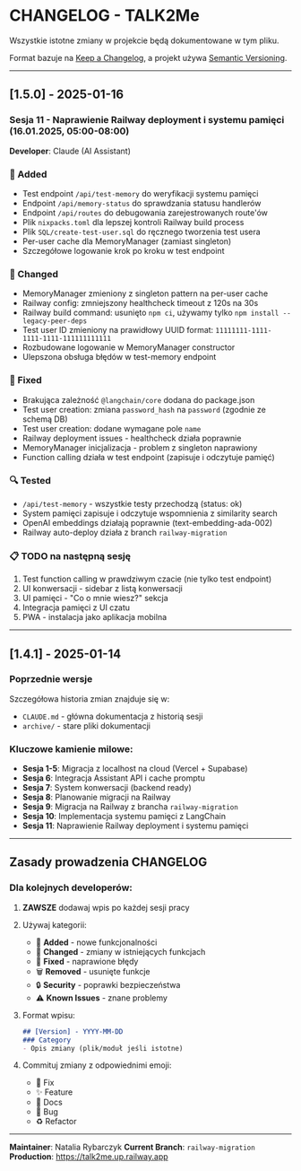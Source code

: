 # CHANGELOG - TALK2Me

Wszystkie istotne zmiany w projekcie będą dokumentowane w tym pliku.

Format bazuje na [Keep a Changelog](https://keepachangelog.com/pl/1.0.0/),
a projekt używa [Semantic Versioning](https://semver.org/spec/v2.0.0.html).

---

## [1.5.0] - 2025-01-16

### Sesja 11 - Naprawienie Railway deployment i systemu pamięci (16.01.2025, 05:00-08:00)
**Developer**: Claude (AI Assistant)

### 🚀 Added
- Test endpoint `/api/test-memory` do weryfikacji systemu pamięci
- Endpoint `/api/memory-status` do sprawdzania statusu handlerów
- Endpoint `/api/routes` do debugowania zarejestrowanych route'ów
- Plik `nixpacks.toml` dla lepszej kontroli Railway build process
- Plik `SQL/create-test-user.sql` do ręcznego tworzenia test usera
- Per-user cache dla MemoryManager (zamiast singleton)
- Szczegółowe logowanie krok po kroku w test endpoint

### 🔧 Changed
- MemoryManager zmieniony z singleton pattern na per-user cache
- Railway config: zmniejszony healthcheck timeout z 120s na 30s
- Railway build command: usunięto `npm ci`, używamy tylko `npm install --legacy-peer-deps`
- Test user ID zmieniony na prawidłowy UUID format: `11111111-1111-1111-1111-111111111111`
- Rozbudowane logowanie w MemoryManager constructor
- Ulepszona obsługa błędów w test-memory endpoint

### 🐛 Fixed
- Brakująca zależność `@langchain/core` dodana do package.json
- Test user creation: zmiana `password_hash` na `password` (zgodnie ze schemą DB)
- Test user creation: dodane wymagane pole `name`
- Railway deployment issues - healthcheck działa poprawnie
- MemoryManager inicjalizacja - problem z singleton naprawiony
- Function calling działa w test endpoint (zapisuje i odczytuje pamięć)

### 🔍 Tested
- `/api/test-memory` - wszystkie testy przechodzą (status: ok)
- System pamięci zapisuje i odczytuje wspomnienia z similarity search
- OpenAI embeddings działają poprawnie (text-embedding-ada-002)
- Railway auto-deploy działa z branch `railway-migration`

### 📋 TODO na następną sesję
1. Test function calling w prawdziwym czacie (nie tylko test endpoint)
2. UI konwersacji - sidebar z listą konwersacji
3. UI pamięci - "Co o mnie wiesz?" sekcja
4. Integracja pamięci z UI czatu
5. PWA - instalacja jako aplikacja mobilna

---

## [1.4.1] - 2025-01-14

### Poprzednie wersje
Szczegółowa historia zmian znajduje się w:
- `CLAUDE.md` - główna dokumentacja z historią sesji
- `archive/` - stare pliki dokumentacji

### Kluczowe kamienie milowe:
- **Sesja 1-5**: Migracja z localhost na cloud (Vercel + Supabase)
- **Sesja 6**: Integracja Assistant API i cache promptu
- **Sesja 7**: System konwersacji (backend ready)
- **Sesja 8**: Planowanie migracji na Railway
- **Sesja 9**: Migracja na Railway z brancha `railway-migration`
- **Sesja 10**: Implementacja systemu pamięci z LangChain
- **Sesja 11**: Naprawienie Railway deployment i systemu pamięci

---

## Zasady prowadzenia CHANGELOG

### Dla kolejnych developerów:
1. **ZAWSZE** dodawaj wpis po każdej sesji pracy
2. Używaj kategorii:
   - 🚀 **Added** - nowe funkcjonalności
   - 🔧 **Changed** - zmiany w istniejących funkcjach
   - 🐛 **Fixed** - naprawione błędy
   - 🗑️ **Removed** - usunięte funkcje
   - 🔒 **Security** - poprawki bezpieczeństwa
   - ⚠️ **Known Issues** - znane problemy

3. Format wpisu:
   ```markdown
   ## [Version] - YYYY-MM-DD
   ### Category
   - Opis zmiany (plik/moduł jeśli istotne)
   ```

4. Commituj zmiany z odpowiednimi emoji:
   - 🔧 Fix
   - ✨ Feature
   - 📝 Docs
   - 🐛 Bug
   - ♻️ Refactor

---

**Maintainer**: Natalia Rybarczyk
**Current Branch**: `railway-migration`
**Production**: https://talk2me.up.railway.app